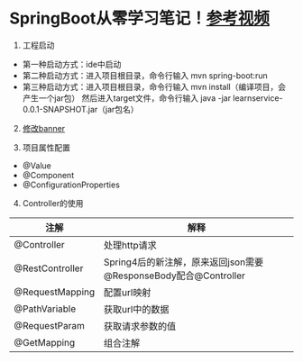 # SpringBoot从零学习笔记！[参考视频](http://www.imooc.com/learn/767)

1. 工程启动
- 第一种启动方式：ide中启动
- 第二种启动方式：进入项目根目录，命令行输入 mvn spring-boot:run
- 第三种启动方式：进入项目根目录，命令行输入 mvn install（编译项目，会产生一个jar包）
然后进入target文件，命令行输入 java -jar learnservice-0.0.1-SNAPSHOT.jar（jar包名）

2. [修改banner](http://patorjk.com/software/taag)

3. 项目属性配置
- @Value
- @Component
- @ConfigurationProperties

4. Controller的使用

注解 | 解释
---|---
@Controller | 处理http请求
@RestController | Spring4后的新注解，原来返回json需要@ResponseBody配合@Controller
@RequestMapping | 配置url映射
@PathVariable | 获取url中的数据
@RequestParam | 获取请求参数的值
@GetMapping | 组合注解

